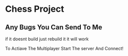 <h1>Chess Project</h1>
<h2>Any Bugs You Can Send To Me</h2>
if it doesnt build just rebuild it it will work

To Actiave The Multiplayer Start The server And Connect!
